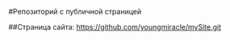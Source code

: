 #Репозиторий с публичной страницей 

##Страница сайта: 
    https://github.com/youngmiracle/mySite.git